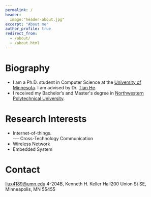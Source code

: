 ```yaml
---
permalink: /
header:
  image:"header-about.jpg"
excerpt: "About me"
author_profile: true
redirect_from: 
  - /about/
  - /about.html
---
```


Biography
======
* I am a Ph.D. student in Computer Science at the [University of Minnesota](https://twin-cities.umn.edu/). I am advised by Dr. [Tian He](https://www-users.cs.umn.edu/~tianhe/).
* I received my Bachelor’s and Master's degree in [Northwestern Polytechnical University](https://en.nwpu.edu.cn/). 

Research Interests
======
* Internet-of-things. <br>
  --- Cross-Technology Communication
* Wireless Network 
* Embedded System

Contact
======
liux4189@umn.edu
4-204B, Kenneth H. Keller Hall200 Union St SE, Minneapolis, MN 55455

